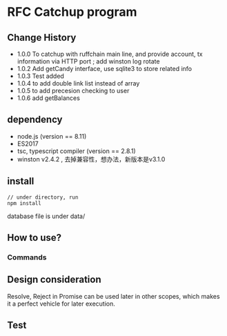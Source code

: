 # RFC Catchup program

## Change History
- 1.0.0 To catchup with ruffchain main line, and provide account, tx information via HTTP port ; add winston log rotate
- 1.0.2 Add getCandy interface, use sqlite3 to store related info
- 1.0.3 Test added
- 1.0.4 to add double link list instead of array
- 1.0.5 to add precesion checking to user
- 1.0.6 add getBalances
  

## dependency
- node.js  (version == 8.11)
- ES2017
- tsc, typescript compiler (version == 2.8.1)
- winston v2.4.2 , 去掉兼容性，想办法，新版本是v3.1.0

## install

```
// under directory, run
npm install

```

database file is under data/

## How to use?

### Commands

## Design consideration
Resolve, Reject in Promise can be used later in other scopes, which makes it a perfect vehicle for later execution.


## Test





